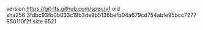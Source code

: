 version https://git-lfs.github.com/spec/v1
oid sha256:3fdbc93fb0b033c19b3de9b5136befb04a679cd754abfe95bcc7277850110f2f
size 6521
